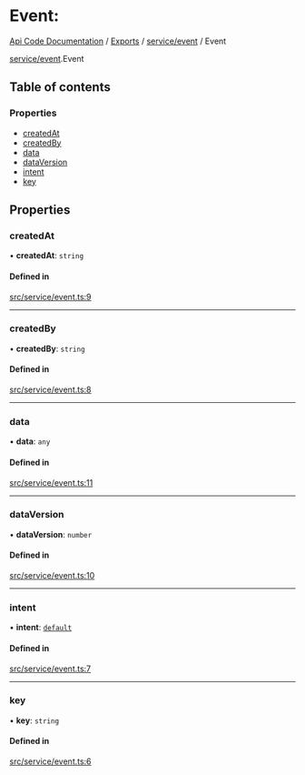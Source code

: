 # Event: 
 
[Api Code Documentation](../README.md) / [Exports](../modules.md) / [service/event](../modules/service_event.md) / Event

[service/event](../modules/service_event.md).Event

## Table of contents

### Properties

- [createdAt](service_event.Event.md#createdat)
- [createdBy](service_event.Event.md#createdby)
- [data](service_event.Event.md#data)
- [dataVersion](service_event.Event.md#dataversion)
- [intent](service_event.Event.md#intent)
- [key](service_event.Event.md#key)

## Properties

### createdAt

• **createdAt**: `string`

#### Defined in

[src/service/event.ts:9](https://github.com/openkfw/TruBudget/blob/e3c318d/api/src/service/event.ts#L9)

___

### createdBy

• **createdBy**: `string`

#### Defined in

[src/service/event.ts:8](https://github.com/openkfw/TruBudget/blob/e3c318d/api/src/service/event.ts#L8)

___

### data

• **data**: `any`

#### Defined in

[src/service/event.ts:11](https://github.com/openkfw/TruBudget/blob/e3c318d/api/src/service/event.ts#L11)

___

### dataVersion

• **dataVersion**: `number`

#### Defined in

[src/service/event.ts:10](https://github.com/openkfw/TruBudget/blob/e3c318d/api/src/service/event.ts#L10)

___

### intent

• **intent**: [`default`](../modules/authz_intents.md#default)

#### Defined in

[src/service/event.ts:7](https://github.com/openkfw/TruBudget/blob/e3c318d/api/src/service/event.ts#L7)

___

### key

• **key**: `string`

#### Defined in

[src/service/event.ts:6](https://github.com/openkfw/TruBudget/blob/e3c318d/api/src/service/event.ts#L6)
